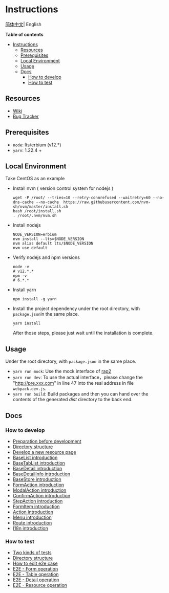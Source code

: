 # Instructions

[简体中文](./README-zh_CN.md)| English

**Table of contents**

- [Instructions](#instructions)
  - [Resources](#resources)
  - [Prerequisites](#prerequisites)
  - [Local Environment](#local-environment)
  - [Usage](#usage)
  - [Docs](#docs)
    - [How to develop](#how-to-develop)
    - [How to test](#how-to-test)

## Resources

- [Wiki](https://wiki.openstack.org/wiki/Skyline)
- [Bug Tracker](https://launchpad.net/skyline-apiserver)

## Prerequisites

- `node`: lts/erbium (v12.\*)
- `yarn`: 1.22.4 +

## Local Environment

Take CentOS as an example

- Install nvm ( version control system for nodejs )

  ```shell
  wget -P /root/ --tries=10 --retry-connrefused --waitretry=60 --no-dns-cache --no-cache  https://raw.githubusercontent.com/nvm-sh/nvm/master/install.sh
  bash /root/install.sh
  . /root/.nvm/nvm.sh
  ```

- Install nodejs

  ```shell
  NODE_VERSION=erbium
  nvm install --lts=$NODE_VERSION
  nvm alias default lts/$NODE_VERSION
  nvm use default
  ```

- Verify nodejs and npm versions

  ```shell
  node -v
  # v12.*.*
  npm -v
  # 6.*.*
  ```

- Install yarn

  ```shell
  npm install -g yarn
  ```

- Install the project dependency under the root directory, with `package.json`in the same place.

  ```shell
  yarn install
  ```

  After those steps, please just wait until the installation is complete.

## Usage

Under the root directory, with `package.json` in the same place.

- `yarn run mock`: Use the mock interface of [rap2](http://rap2.taobao.org/)
- `yarn run dev`: To use the actual interface，please change the "http://pre.xxx.com" in line 47 into the real address in file `webpack.dev.js`.
- `yarn run build`: Build packages and then you can hand over the contents of the generated _dist_ directory to the back end.

## Docs

### How to develop

- [Preparation before development](docs/en/develop/1-ready-to-work.md)
- [Directory structure](docs/en/develop/2-catalog-introduction.md)
- [Develop a new resource page](docs/en/develop/3-0-how-to-develop.md)
- [BaseList introduction](docs/en/develop/3-1-BaseList-introduction.md)
- [BaseTabList introduction](docs/en/develop/3-2-BaseTabList-introduction.md)
- [BaseDetail introduction](docs/en/develop/3-3-BaseDetail-introduction.md)
- [BaseDetailInfo introduction](docs/en/develop/3-4-BaseDetailInfo-introduction.md)
- [BaseStore introduction](docs/en/develop/3-5-BaseStore-introduction.md)
- [FormAction introduction](docs/en/develop/3-6-FormAction-introduction.md)
- [ModalAction introduction](docs/en/develop/3-7-ModalAction-introduction.md)
- [ConfirmAction introduction](docs/en/develop/3-8-ConfirmAction-introduction.md)
- [StepAction introduction](docs/en/develop/3-9-StepAction-introduction.md)
- [FormItem introduction](docs/en/develop/3-10-FormItem-introduction.md)
- [Action introduction](docs/en/develop/3-11-Action-introduction.md)
- [Menu introduction](docs/en/develop/3-12-Menu-introduction.md)
- [Route introduction](docs/en/develop/3-13-Route-introduction.md)
- [I18n introduction](docs/en/develop/3-14-I18n-introduction.md)

### How to test

- [Two kinds of tests](docs/en/test/1-ready-to-work.md)
- [Directory structure](docs/en/test/2-catalog-introduction.md)
- [How to edit e2e case](docs/en/test/3-0-how-to-edit-e2e-case.md)
- [E2E - Form operation](docs/en/test/3-1-E2E-form-operation.md)
- [E2E - Table operation](docs/en/test/3-2-E2E-table-operation.md)
- [E2E - Detail operation](docs/en/test/3-3-E2E-detail-operation.md)
- [E2E - Resource operation](docs/en/test/3-4-E2E-resource-operation.md)
